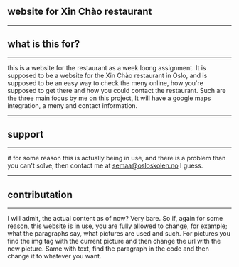 ## website for Xin Chào restaurant
---

## what is this for?

---

this is a website for the restaurant as a week loong assignment. It is supposed to be a website for the Xin Chào restaurant in Oslo, and is supposed to be an easy way to check the meny online, how you're supposed to get there and how you could contact the restaurant. Such are the three main focus by me on this project, It will have a google maps integration, a meny and contact information. 

---

## support

---

if for some reason this is actually being in use, and there is a problem than you can't solve, then contact me at semaa@osloskolen.no I guess.

---

## contributation

---

I will admit, the actual content as of now? Very bare. So if, again for some reason, this website is in use, you are fully allowed to change, for example; what the paragraphs say, what pictures are used and such. For pictures you find the img tag with the current picture and then change the url with the new picture. Same with text, find the paragraph in the code and then change it to whatever you want. 

